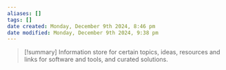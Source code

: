 ```yaml
---
aliases: []
tags: []
date created: Monday, December 9th 2024, 8:46 pm
date modified: Monday, December 9th 2024, 9:38 pm
---
```


> [!summary] 
> Information store for certain topics, ideas, resources and links for software and tools, and curated solutions.

